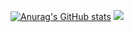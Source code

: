 [![Anurag's GitHub stats](https://github-readme-stats.vercel.app/api?username=HuyOnic&hide=prs,contribs&show_icons=true&theme=dracula)](https://github.com/anuraghazra/github-readme-stats)
<picture>
  <source
    srcset="https://github-readme-stats.vercel.app/api?username=HuyOnic&show_icons=true&theme=dark"
    media="(prefers-color-scheme: dark)"
  />
  <source
    srcset="https://github-readme-stats.vercel.app/api?username=HuyOnic&show_icons=true"
    media="(prefers-color-scheme: light), (prefers-color-scheme: no-preference)"
  />
  <img src="https://github-readme-stats.vercel.app/api?username=HuyOnic&show_icons=true" />
</picture>
